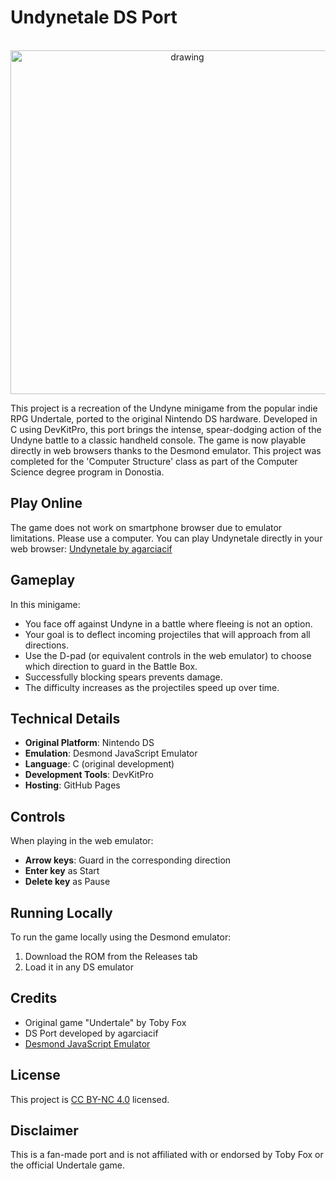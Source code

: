 # Undynetale DS Port
<p align="center">
  <br/>
  <img src="https://github.com/user-attachments/assets/74939bc4-212b-4ecd-9cdc-dd5d0ec4672e" alt="drawing" width="550"/>
</p>
This project is a recreation of the Undyne minigame from the popular indie RPG Undertale, ported to the original Nintendo DS hardware. Developed in C using DevKitPro, this port brings the intense, spear-dodging action of the Undyne battle to a classic handheld console. The game is now playable directly in web browsers thanks to the Desmond emulator. This project was completed for the 'Computer Structure' class as part of the Computer Science degree program in Donostia.

## Play Online
The game does not work on smartphone browser due to emulator limitations. Please use a computer.
You can play Undynetale directly in your web browser:
[Undynetale by agarciacif](www.agarciacif.dev/tic-tac-toe/)

## Gameplay
In this minigame:

- You face off against Undyne in a battle where fleeing is not an option.
- Your goal is to deflect incoming projectiles that will approach from all directions.
- Use the D-pad (or equivalent controls in the web emulator) to choose which direction to guard in the Battle Box.
- Successfully blocking spears prevents damage.
- The difficulty increases as the projectiles speed up over time.

## Technical Details
- **Original Platform**: Nintendo DS
- **Emulation**: Desmond JavaScript Emulator
- **Language**: C (original development)
- **Development Tools**: DevKitPro
- **Hosting**: GitHub Pages

## Controls
When playing in the web emulator:

- **Arrow keys**: Guard in the corresponding direction
- **Enter key** as Start
- **Delete key** as Pause

## Running Locally
To run the game locally using the Desmond emulator:

1. Download the ROM from the Releases tab
2. Load it in any DS emulator

## Credits
- Original game "Undertale" by Toby Fox
- DS Port developed by agarciacif
- [Desmond JavaScript Emulator](https://github.com/js-emulators/desmond)

## License
This project is [CC BY-NC 4.0](https://creativecommons.org/licenses/by-nc/4.0/deed) licensed.

## Disclaimer
This is a fan-made port and is not affiliated with or endorsed by Toby Fox or the official Undertale game.
